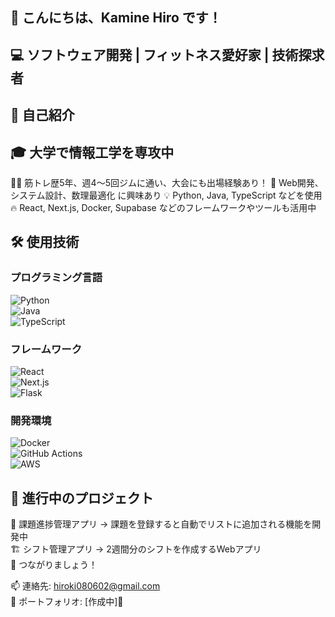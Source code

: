 ## 👋 こんにちは、Kamine Hiro です！

## 💻 ソフトウェア開発 | フィットネス愛好家 | 技術探求者

## 🌱 自己紹介

## 🎓 大学で情報工学を専攻中
🏋️‍♂️ 筋トレ歴5年、週4〜5回ジムに通い、大会にも出場経験あり！
🚀 Web開発、システム設計、数理最適化 に興味あり
💡 Python, Java, TypeScript などを使用
🔥 React, Next.js, Docker, Supabase などのフレームワークやツールも活用中

## 🛠 使用技術

### **プログラミング言語**  
![Python](https://img.shields.io/badge/Python-3776AB?logo=python)  
![Java](https://img.shields.io/badge/Java-007396?logo=java)  
![TypeScript](https://img.shields.io/badge/TypeScript-3178C6?logo=typescript)  

### **フレームワーク**  
![React](https://img.shields.io/badge/React-61DAFB?logo=react)  
![Next.js](https://img.shields.io/badge/Next.js-000000?logo=next.js)  
![Flask](https://img.shields.io/badge/Flask-000000?logo=flask)  

### **開発環境**  
![Docker](https://img.shields.io/badge/Docker-2496ED?logo=docker)  
![GitHub Actions](https://img.shields.io/badge/GitHub%20Actions-2088FF?logo=github-actions)  
![AWS](https://img.shields.io/badge/AWS-FF9900?logo=amazon-aws)  

 

## 🚀 進行中のプロジェクト

 📝 課題進捗管理アプリ → 課題を登録すると自動でリストに追加される機能を開発中  
 🏗 シフト管理アプリ → 2週間分のシフトを作成するWebアプリ  
 💬 つながりましょう！  

📫 連絡先: hiroki080602@gmail.com  
🔗 ポートフォリオ: [作成中]🥺
